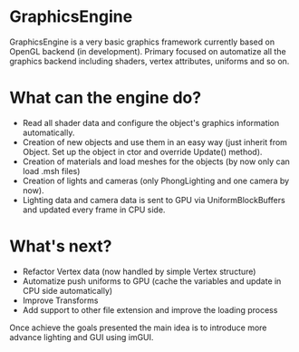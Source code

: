 # GraphicsEngine
GraphicsEngine is a very basic graphics framework currently based on OpenGL backend (in development). Primary focused on automatize all the graphics backend including shaders, vertex attributes, uniforms and so on.

# What can the engine do?
- Read all shader data and configure the object's graphics information automatically.
- Creation of new objects and use them in an easy way (just inherit from Object. Set up the object in ctor and override Update() method).
- Creation of materials and load meshes for the objects (by now only can load .msh files)
- Creation of lights and cameras (only PhongLighting and one camera by now).
- Lighting data and camera data is sent to GPU via UniformBlockBuffers and updated every frame in CPU side.

# What's next?
- Refactor Vertex data (now handled by simple Vertex structure)
- Automatize push uniforms to GPU (cache the variables and update in CPU side automatically)
- Improve Transforms
- Add support to other file extension and improve the loading process

Once achieve the goals presented the main idea is to introduce more advance lighting and GUI using imGUI.